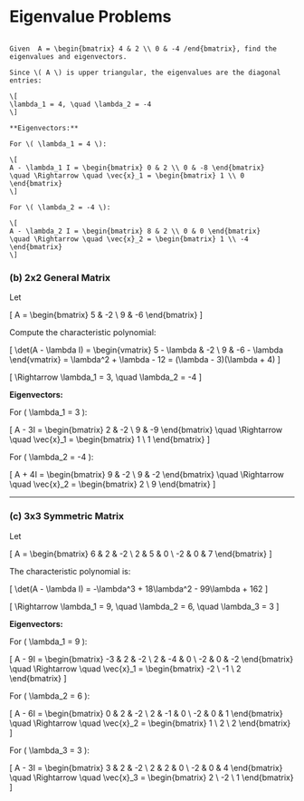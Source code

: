 # Eigenvalue Problems

````{example} Upper Triangular Matrix

Given  A = \begin{bmatrix} 4 & 2 \\ 0 & -4 /end{bmatrix}, find the eigenvalues and eigenvectors.

Since \( A \) is upper triangular, the eigenvalues are the diagonal entries:

\[
\lambda_1 = 4, \quad \lambda_2 = -4
\]

**Eigenvectors:**

For \( \lambda_1 = 4 \):

\[
A - \lambda_1 I = \begin{bmatrix} 0 & 2 \\ 0 & -8 \end{bmatrix}
\quad \Rightarrow \quad \vec{x}_1 = \begin{bmatrix} 1 \\ 0 \end{bmatrix}
\]

For \( \lambda_2 = -4 \):

\[
A - \lambda_2 I = \begin{bmatrix} 8 & 2 \\ 0 & 0 \end{bmatrix}
\quad \Rightarrow \quad \vec{x}_2 = \begin{bmatrix} 1 \\ -4 \end{bmatrix}
\]
````

### (b) 2x2 General Matrix

Let

\[
A = \begin{bmatrix} 5 & -2 \\ 9 & -6 \end{bmatrix}
\]

Compute the characteristic polynomial:

\[
\det(A - \lambda I) = 
\begin{vmatrix} 5 - \lambda & -2 \\ 9 & -6 - \lambda \end{vmatrix}
= \lambda^2 + \lambda - 12 = (\lambda - 3)(\lambda + 4)
\]

\[
\Rightarrow \lambda_1 = 3, \quad \lambda_2 = -4
\]

**Eigenvectors:**

For \( \lambda_1 = 3 \):

\[
A - 3I = \begin{bmatrix} 2 & -2 \\ 9 & -9 \end{bmatrix}
\quad \Rightarrow \quad \vec{x}_1 = \begin{bmatrix} 1 \\ 1 \end{bmatrix}
\]

For \( \lambda_2 = -4 \):

\[
A + 4I = \begin{bmatrix} 9 & -2 \\ 9 & -2 \end{bmatrix}
\quad \Rightarrow \quad \vec{x}_2 = \begin{bmatrix} 2 \\ 9 \end{bmatrix}
\]

---

### (c) 3x3 Symmetric Matrix

Let

\[
A = \begin{bmatrix}
6 & 2 & -2 \\
2 & 5 & 0 \\
-2 & 0 & 7
\end{bmatrix}
\]

The characteristic polynomial is:

\[
\det(A - \lambda I) = -\lambda^3 + 18\lambda^2 - 99\lambda + 162
\]

\[
\Rightarrow \lambda_1 = 9, \quad \lambda_2 = 6, \quad \lambda_3 = 3
\]

**Eigenvectors:**

For \( \lambda_1 = 9 \):

\[
A - 9I = \begin{bmatrix} -3 & 2 & -2 \\ 2 & -4 & 0 \\ -2 & 0 & -2 \end{bmatrix}
\quad \Rightarrow \quad \vec{x}_1 = \begin{bmatrix} -2 \\ -1 \\ 2 \end{bmatrix}
\]

For \( \lambda_2 = 6 \):

\[
A - 6I = \begin{bmatrix} 0 & 2 & -2 \\ 2 & -1 & 0 \\ -2 & 0 & 1 \end{bmatrix}
\quad \Rightarrow \quad \vec{x}_2 = \begin{bmatrix} 1 \\ 2 \\ 2 \end{bmatrix}
\]

For \( \lambda_3 = 3 \):

\[
A - 3I = \begin{bmatrix} 3 & 2 & -2 \\ 2 & 2 & 0 \\ -2 & 0 & 4 \end{bmatrix}
\quad \Rightarrow \quad \vec{x}_3 = \begin{bmatrix} 2 \\ -2 \\ 1 \end{bmatrix}
\]
